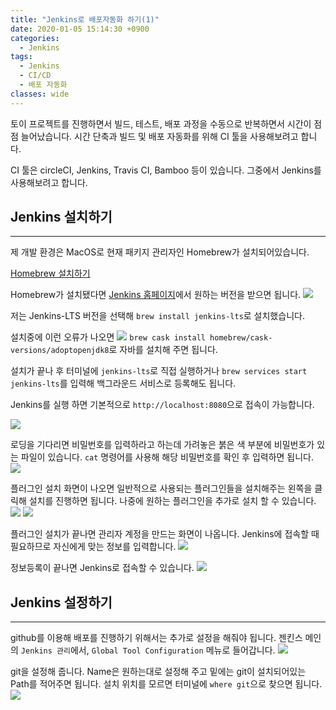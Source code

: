 ```yaml
---
title: "Jenkins로 배포자동화 하기(1)"
date: 2020-01-05 15:14:30 +0900
categories:
  - Jenkins
tags:
  - Jenkins
  - CI/CD
  - 배포 자동화
classes: wide
---
```


토이 프로젝트를  진행하면서 
빌드, 테스트, 배포 과정을 수동으로 반복하면서 시간이 점점 늘어났습니다.
시간 단축과 빌드 및 배포 자동화를 위해 CI 툴을 사용해보려고 합니다.

CI 툴은 circleCI, Jenkins, Travis CI, Bamboo 등이 있습니다.
그중에서 	Jenkins를 사용해보려고 합니다.



## Jenkins 설치하기
- - - -
제 개발 환경은 MacOS로 현재 패키지 관리자인 Homebrew가 설치되어있습니다.

[Homebrew 설치하기](https://brew.sh/index_ko)

Homebrew가 설치됐다면 [Jenkins 홈페이지](https://jenkins.io)에서 원하는 버전을 받으면 됩니다.
![](/assets/images/Jenkins_start_1-01.jpeg)

저는 Jenkins-LTS 버전을 선택해 `brew install jenkins-lts`로 설치했습니다.

설치중에 이런 오류가 나오면
![](/assets/images/Jenkins_start_1-02.png)
`brew cask install homebrew/cask-versions/adoptopenjdk8`로 자바를 설치해 주면 됩니다.

설치가 끝나 후 터미널에 `jenkins-lts`로 직접 실행하거나
`brew services start jenkins-lts`를 입력해 백그라운드 서비스로 등록해도 됩니다.

Jenkins를 실행 하면 기본적으로 `http://localhost:8080`으로 접속이 가능합니다.

![](/assets/images/Jenkins_start_1-03.png)

로딩을 기다리면 비밀번호를 입력하라고 하는데 가려놓은 붉은 색 부분에 비밀번호가 있는 파일이 있습니다.
`cat` 명령어를 사용해 해당 비밀번호를 확인 후 입력하면 됩니다.
![](/assets/images/Jenkins_start_1-04.png)

플러그인 설치 화면이 나오면 일반적으로 사용되는 플러그인들을 설치해주는 왼쪽을 클릭해 설치를 진행하면 됩니다. 나중에 원하는 플러그인을 추가로 설치 할 수 있습니다.
![](/assets/images/Jenkins_start_1-05.png)
![](/assets/images/Jenkins_start_1-06.png)

플러그인 설치가 끝나면 관리자 계정을 만드는 화면이 나옵니다.
Jenkins에 접속할 때 필요하므로 자신에게 맞는 정보를 입력합니다.
![](/assets/images/Jenkins_start_1-07.png)

정보등록이 끝나면 Jenkins로 접속할 수 있습니다.
![](/assets/images/Jenkins_start_1-08.png)

## Jenkins 설정하기
- - - -
github를 이용해 배포를 진행하기 위해서는 추가로 설정을 해줘야 됩니다.
젠킨스 메인의 `Jenkins 관리`에서, `Global Tool Configuration` 메뉴로 들어갑니다.
![](/assets/images/Jenkins_start_1-09.png)

git을 설정해 줍니다. Name은 원하는대로 설정해 주고 밑에는 git이 설치되어있는 Path를 적어주면 됩니다.
설치 위치를 모르면 터미널에 `where git`으로 찾으면 됩니다.
![](/assets/images/Jenkins_start_1-10.png)
